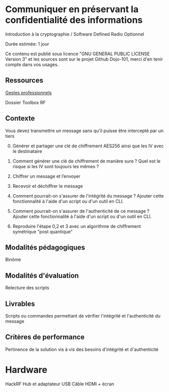 # Communiquer en préservant la confidentialité des informations

Introduction à la cryptographie / Software Defined Radio Optionnel

Durée estimée: 1 jour

Ce contenu est publié sous licence "GNU GENERAL PUBLIC LICENSE Version 3" et les sources sont sur le projet Github Dojo-101, merci d'en tenir compte dans vos usages.

## Ressources

[Gestes professionnels](https://github.com/Aif4thah/Dojo-101)

Dossier Toolbox RF


## Contexte

Vous devez transmettre un message sans qu'il puisse être intercepté par un tiers

0. Générer et partager une clé de chiffrement AES256 ainsi que les IV avec le destinataire

1. Comment générer une clé de chiffrement de manière sure ? Quel est le risque si les IV sont toujours les mêmes ?

2. Chiffrer un message et l’envoyer

3. Recevoir et déchiffrer le message

4. Comment pourrait-on s'assurer de l'intégrité du message ? Ajouter cette fonctionnalité à l'aide d'un script ou d'un outil en CLI.

5. Comment pourrait-on s'assurer de l'authenticité de ce message ? Ajouter cette fonctionnalité à l'aide d'un script ou d'un outil en CLI.

6. Reproduire l'étape 0,2 et 3 avec un algorithme de chiffrement symétrique "post quantique"


## Modalités pédagogiques

Binôme

## Modalités d'évaluation

Relecture des scripts

## Livrables

Scripts ou commandes permettant de vérifier l'intégrité et l'authenticité du message

## Critères de performance

Pertinence de la solution vis à vis des besoins d'intégrité et d'authenticité

# Hardware

HackRF
Hub et adaptateur USB
Câble HDMI + écran
